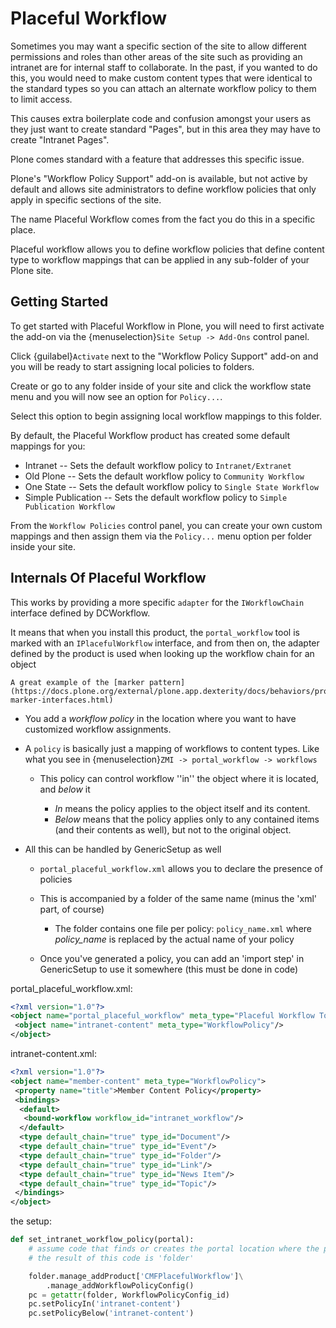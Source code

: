 # Placeful Workflow

Sometimes you may want a specific section of the site to allow different permissions and roles than other areas
of the site such as providing an intranet are for internal staff to collaborate.
In the past, if you wanted to do this, you would need to make custom content types that were identical to the
standard types so you can attach an alternate workflow policy to them to limit access.

This causes extra boilerplate code and confusion amongst your users as they just want to create standard "Pages",
but in this area they may have to create "Intranet Pages".

Plone comes standard with a feature that addresses this specific issue.

Plone's "Workflow Policy Support" add-on is available, but not active by default and allows site administrators to
define workflow policies that only apply in specific sections of the site.

The name Placeful Workflow comes from the fact you do this in a specific place.

Placeful workflow allows you to define workflow policies that define content type to workflow mappings that can be applied
in any sub-folder of your Plone site.

## Getting Started

To get started with Placeful Workflow in Plone, you will need to first activate the add-on
via the {menuselection}`Site Setup -> Add-Ons` control panel.

Click {guilabel}`Activate` next to the "Workflow Policy Support" add-on and you will be ready to start assigning local policies to folders.

Create or go to any folder inside of your site and click the workflow state menu and you will now see an option for `Policy...`.

Select this option to begin assigning local workflow mappings to this folder.

By default, the Placeful Workflow product has created some default mappings for you:

- Intranet -- Sets the default workflow policy to `Intranet/Extranet`
- Old Plone -- Sets the default workflow policy to `Community Workflow`
- One State -- Sets the default workflow policy to `Single State Workflow`
- Simple Publication -- Sets the default workflow policy to `Simple Publication Workflow`

From the `Workflow Policies` control panel, you can create your own custom mappings and then assign them via the `Policy...` menu option per folder inside your site.

## Internals Of Placeful Workflow

This works by providing a more specific `adapter` for the `IWorkflowChain` interface defined by DCWorkflow.

It means that when you install this product, the `portal_workflow` tool is marked with an `IPlacefulWorkflow` interface,
and from then on, the adapter defined by the product is used when looking up the workflow chain for an object

```{tip}
A great example of the [marker pattern](https://docs.plone.org/external/plone.app.dexterity/docs/behaviors/providing-marker-interfaces.html)
```

- You add a *workflow policy* in the location where you want to have customized workflow assignments.

- A `policy` is basically just a mapping of workflows to content types.
  Like what you see in {menuselection}`ZMI -> portal_workflow -> workflows`

  - This policy can control workflow ''in'' the object where it is located, and *below* it

    - *In* means the policy applies to the object itself and its content.
    - *Below* means that the policy applies only to any contained items (and their contents as well), but not to the original object.

* All this can be handled by GenericSetup as well

  - `portal_placeful_workflow.xml` allows you to declare the presence of policies

  - This is accompanied by a folder of the same name (minus the 'xml' part, of course)

    - The folder contains one file per policy: `policy_name.xml` where *policy_name* is replaced by the actual name of your policy

  - Once you've generated a policy, you can add an 'import step' in GenericSetup to use it somewhere (this must be done in code)

portal_placeful_workflow.xml:

```xml
<?xml version="1.0"?>
<object name="portal_placeful_workflow" meta_type="Placeful Workflow Tool">
 <object name="intranet-content" meta_type="WorkflowPolicy"/>
</object>
```

intranet-content.xml:

```xml
<?xml version="1.0"?>
<object name="member-content" meta_type="WorkflowPolicy">
 <property name="title">Member Content Policy</property>
 <bindings>
  <default>
   <bound-workflow workflow_id="intranet_workflow"/>
  </default>
  <type default_chain="true" type_id="Document"/>
  <type default_chain="true" type_id="Event"/>
  <type default_chain="true" type_id="Folder"/>
  <type default_chain="true" type_id="Link"/>
  <type default_chain="true" type_id="News Item"/>
  <type default_chain="true" type_id="Topic"/>
 </bindings>
</object>
```

the setup:

```python
def set_intranet_workflow_policy(portal):
    # assume code that finds or creates the portal location where the policy should apply
    # the result of this code is 'folder'

    folder.manage_addProduct['CMFPlacefulWorkflow']\
        .manage_addWorkflowPolicyConfig()
    pc = getattr(folder, WorkflowPolicyConfig_id)
    pc.setPolicyIn('intranet-content')
    pc.setPolicyBelow('intranet-content')
```
